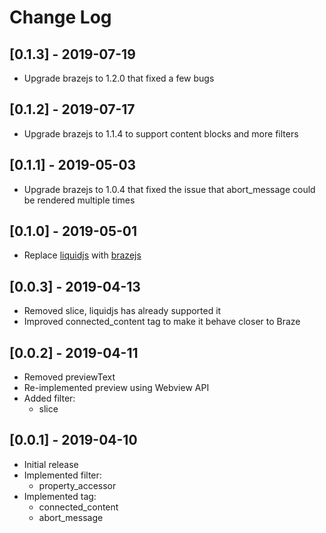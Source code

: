 # Change Log

## [0.1.3] - 2019-07-19
- Upgrade brazejs to 1.2.0 that fixed a few bugs

## [0.1.2] - 2019-07-17
- Upgrade brazejs to 1.1.4 to support content blocks and more filters

## [0.1.1] - 2019-05-03
- Upgrade brazejs to 1.0.4 that fixed the issue that abort_message could be rendered multiple times

## [0.1.0] - 2019-05-01
- Replace [liquidjs](https://github.com/harttle/liquidjs) with [brazejs](https://github.com/yq314/brazejs)

## [0.0.3] - 2019-04-13
- Removed slice, liquidjs has already supported it
- Improved connected_content tag to make it behave closer to Braze

## [0.0.2] - 2019-04-11
- Removed previewText
- Re-implemented preview using Webview API
- Added filter:
  - slice

## [0.0.1] - 2019-04-10
- Initial release
- Implemented filter: 
  - property_accessor
- Implemented tag: 
  - connected_content
  - abort_message